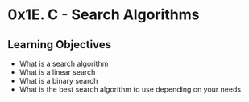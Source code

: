 # 0x1E. C - Search Algorithms

## Learning Objectives

- What is a search algorithm
- What is a linear search
- What is a binary search
- What is the best search algorithm to use depending on your needs
